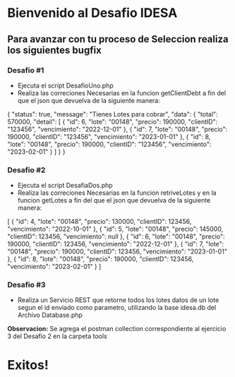 # Bienvenido al Desafio IDESA

## Para avanzar con tu proceso de Seleccion realiza los siguientes bugfix 

### Desafio #1
 * Ejecuta  el script DesafioUno.php
 * Realiza las correciones Necesarias en la funcion getClientDebt a fin del que el json que devuelva de la siguiente manera:

  {
  "status": true,
  "message": "Tienes Lotes para cobrar",
  "data": {
    "total": 570000,
    "detail": [
      {
        "id": 6,
        "lote": "00148",
        "precio": 190000,
        "clientID": "123456",
        "vencimiento": "2022-12-01"
      },
      {
        "id": 7,
        "lote": "00148",
        "precio": 190000,
        "clientID": "123456",
        "vencimiento": "2023-01-01"
      },
      {
        "id": 8,
        "lote": "00148",
        "precio": 190000,
        "clientID": "123456",
        "vencimiento": "2023-02-01"
      }
    ]
  }
}

### Desafio #2
 * Ejecuta el script DesafiaDos.php
 *  Realiza las correciones Necesarias en la funcion retriveLotes y en la funcion getLotes a fin del que el json que devuelva de la siguiente manera:

 [
  {
    "id": 4,
    "lote": "00148",
    "precio": 130000,
    "clientID": 123456,
    "vencimiento": "2022-10-01"
  },
  {
    "id": 5,
    "lote": "00148",
    "precio": 145000,
    "clientID": 123456,
    "vencimiento": null
  },
  {
    "id": 6,
    "lote": "00148",
    "precio": 190000,
    "clientID": 123456,
    "vencimiento": "2022-12-01"
  },
  {
    "id": 7,
    "lote": "00148",
    "precio": 190000,
    "clientID": 123456,
    "vencimiento": "2023-01-01"
  },
  {
    "id": 8,
    "lote": "00148",
    "precio": 190000,
    "clientID": 123456,
    "vencimiento": "2023-02-01"
  }
]

### Desafio #3
* Realiza un Servicio REST que retorne todos los lotes datos de un lote segun el id enviado como parametro, utilizando la base idesa.db del Archivo Database.php

**Observacion:** Se agrega el postman collection correspondiente al ejercicio 3 del Desafio 2 en la carpeta tools

# Exitos!